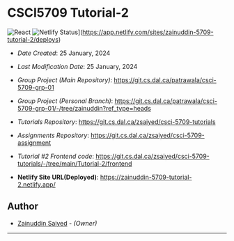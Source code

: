 # CSCI5709 Tutorial-2

![React](https://img.shields.io/badge/React-18.2.0-orange) ![Netlify Status](https://api.netlify.com/api/v1/badges/fe716b22-fb86-4621-be3d-78d3f58c7dec/deploy-status)](https://app.netlify.com/sites/zainuddin-5709-tutorial-2/deploys)

* *Date Created*: 25 January, 2024
* *Last Modification Date*: 25 January, 2024

* *Group Project (Main Repository)*: https://git.cs.dal.ca/patrawala/csci-5709-grp-01
* *Group Project (Personal Branch)*: https://git.cs.dal.ca/patrawala/csci-5709-grp-01/-/tree/zainuddin?ref_type=heads
* *Tutorials Repository*: https://git.cs.dal.ca/zsaiyed/csci-5709-tutorials
* *Assignments Repository*: https://git.cs.dal.ca/zsaiyed/csci-5709-assignment
 
* *Tutorial #2 Frontend code*: https://git.cs.dal.ca/zsaiyed/csci-5709-tutorials/-/tree/main/Tutorial-2/frontend
* **Netlify Site URL(Deployed)**: https://zainuddin-5709-tutorial-2.netlify.app/



## Author
 
* [Zainuddin Saiyed](zainuddin.s@dal.ca) - *(Owner)*
 
 ---
